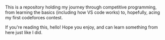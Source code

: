 This is a repository holding my journey through competitive programming, from learning the basics (including how VS code works) to, hopefully, acing my first codeforces contest.

If you're reading this, hello! Hope you enjoy, and can learn something from here just like I did.